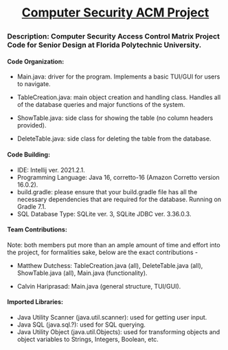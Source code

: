 # <p align="center">**<u>Computer Security ACM Project</u>**</p>

### **Description:** Computer Security Access Control Matrix Project Code for Senior Design at Florida Polytechnic University. 

#### **Code Organization:** 

- Main.java: driver for the program. Implements a basic TUI/GUI for users to navigate.

- TableCreation.java: main object creation and handling class. Handles all of the database queries and major functions of the system.

- ShowTable.java: side class for showing the table (no column headers provided).

- DeleteTable.java: side class for deleting the table from the database.
  

#### **Code Building:** 

- IDE: Intellij ver. 2021.2.1.
- Programming Language: Java 16, corretto-16 (Amazon Corretto version 16.0.2).
- build.gradle: please ensure that your build.gradle file has all the necessary dependencies that are required for the database. Running on Gradle 7.1.
- SQL Database Type: SQLite ver. 3, SQLite JDBC ver. 3.36.0.3.



#### **Team Contributions:**

Note: both members put more than an ample amount of time and effort into the project, for formalities sake, below are the exact contributions -

- Matthew Dutchess: TableCreation.java (all), DeleteTable.java (all), ShowTable.java (all), Main.java (functionality). 

- Calvin Hariprasad: Main.java (general structure, TUI/GUI).

  

#### **Imported Libraries:** 

- Java Utility Scanner (java.util.scanner): used for getting user input.
- Java SQL (java.sql.?): used for SQL querying.
- Java Utility Object (java.util.Objects): used for transforming objects and object variables to Strings, Integers, Boolean, etc.
